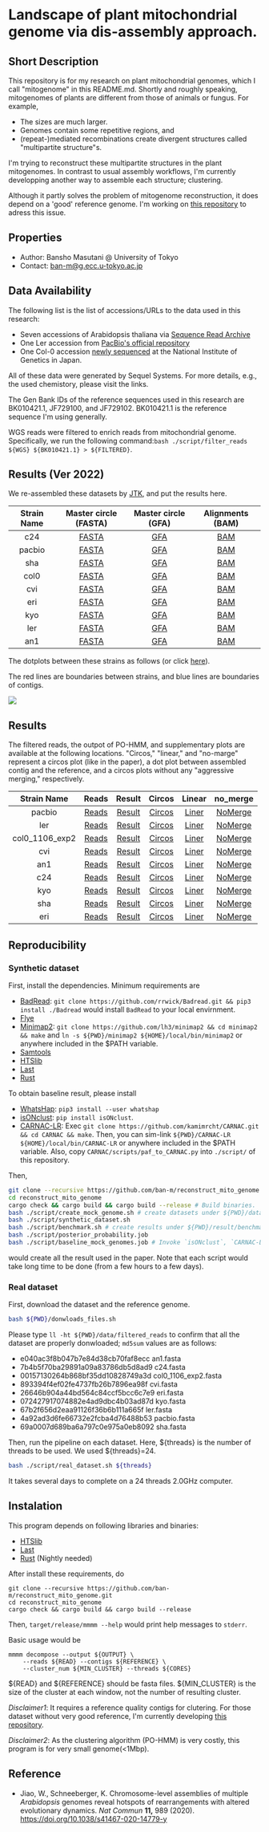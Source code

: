 # Landscape of plant mitochondrial genome via dis-assembly approach.



## Short Description

This repository is for my research on plant mitochondrial genomes, which I call "mitogenome" in this README.md. Shortly and roughly speaking, mitogenomes of plants are different from those of animals or fungus. For example, 

- The sizes are much larger.
- Genomes contain some repetitive regions, and
-  (repeat-)mediated recombinations create divergent structures called "multipartite structure"s.

I'm trying to reconstruct these multipartite structures in the plant mitogenomes. In contrast to usual assembly workflows, I'm currently developping another way to assemble each structure; clustering.

Although it partly solves the problem of mitogenome reconstruction, it does depend on a 'good' reference genome. I'm working on [this repository](https://github.com/ban-m/hla_haplotyper) to adress this issue.



## Properties

- Author: Bansho Masutani @ University of Tokyo
- Contact: ban-m@g.ecc.u-tokyo.ac.jp


## Data Availability

The following list is the list of accessions/URLs to the data used in this research:

- Seven accessions of Arabidopsis thaliana via [Sequence Read Archive]( https://www.ebi.ac.uk/ena/data/view/PRJEB31147)
- One Ler accession from [PacBio's official repository](https://downloads.pacbcloud.com/public/SequelData/ArabidopsisDemoData/)
- One Col-0 accession [newly sequenced](https://www.ncbi.nlm.nih.gov/sra/?term=DRR234977) at the National Institute of Genetics in Japan.

All of these data were generated by Sequel Systems. For more details, e.g., the used chemistory, please visit the links.

The Gen Bank IDs of the reference sequences used in this research are BK010421.1, JF729100, and JF729102. BK010421.1 is the reference sequence I'm using generally.


WGS reads were filtered to enrich reads from mitochondrial genome. Specifically, we run the following command:`bash ./script/filter_reads ${WGS} ${BK010421.1} > ${FILTERED}`.

## Results (Ver 2022)

We re-assembled these datasets by [JTK](https://github.com/ban-m/jtk), and put the results here.

|Strain Name | Master circle (FASTA) | Master circle (GFA) | Alignments (BAM) |
|:----------:|:---------------------:|:-------------------:|:----------------:|
| c24 | <a href = https://mlab.cb.k.u-tokyo.ac.jp/~ban-m/mitochondria_assembly/2022/c24.fa download> FASTA </a>|<a href = https://mlab.cb.k.u-tokyo.ac.jp/~ban-m/mitochondria_assembly/2022/c24.gfa download> GFA </a> | <a href = https://mlab.cb.k.u-tokyo.ac.jp/~ban-m/mitochondria_assembly/2022/c24.bam download> BAM </a>|
| pacbio | <a href = https://mlab.cb.k.u-tokyo.ac.jp/~ban-m/mitochondria_assembly/2022/pacbio.fa download> FASTA </a>|<a href = https://mlab.cb.k.u-tokyo.ac.jp/~ban-m/mitochondria_assembly/2022/pacbio.gfa download> GFA </a> | <a href = https://mlab.cb.k.u-tokyo.ac.jp/~ban-m/mitochondria_assembly/2022/pacbio.bam download> BAM </a>|
| sha | <a href = https://mlab.cb.k.u-tokyo.ac.jp/~ban-m/mitochondria_assembly/2022/sha.fa download> FASTA </a>|<a href = https://mlab.cb.k.u-tokyo.ac.jp/~ban-m/mitochondria_assembly/2022/sha.gfa download> GFA </a> | <a href = https://mlab.cb.k.u-tokyo.ac.jp/~ban-m/mitochondria_assembly/2022/sha.bam download> BAM </a>|
| col0 | <a href = https://mlab.cb.k.u-tokyo.ac.jp/~ban-m/mitochondria_assembly/2022/col0.fa download> FASTA </a>|<a href = https://mlab.cb.k.u-tokyo.ac.jp/~ban-m/mitochondria_assembly/2022/col0.gfa download> GFA </a> | <a href = https://mlab.cb.k.u-tokyo.ac.jp/~ban-m/mitochondria_assembly/2022/col0.bam download> BAM </a>|
| cvi | <a href = https://mlab.cb.k.u-tokyo.ac.jp/~ban-m/mitochondria_assembly/2022/cvi.fa download> FASTA </a>|<a href = https://mlab.cb.k.u-tokyo.ac.jp/~ban-m/mitochondria_assembly/2022/cvi.gfa download> GFA </a> | <a href = https://mlab.cb.k.u-tokyo.ac.jp/~ban-m/mitochondria_assembly/2022/cvi.bam download> BAM </a>|
| eri | <a href = https://mlab.cb.k.u-tokyo.ac.jp/~ban-m/mitochondria_assembly/2022/eri.fa download> FASTA </a>|<a href = https://mlab.cb.k.u-tokyo.ac.jp/~ban-m/mitochondria_assembly/2022/eri.gfa download> GFA </a> | <a href = https://mlab.cb.k.u-tokyo.ac.jp/~ban-m/mitochondria_assembly/2022/eri.bam download> BAM </a>|
| kyo | <a href = https://mlab.cb.k.u-tokyo.ac.jp/~ban-m/mitochondria_assembly/2022/kyo.fa download> FASTA </a>|<a href = https://mlab.cb.k.u-tokyo.ac.jp/~ban-m/mitochondria_assembly/2022/kyo.gfa download> GFA </a> | <a href = https://mlab.cb.k.u-tokyo.ac.jp/~ban-m/mitochondria_assembly/2022/kyo.bam download> BAM </a>|
| ler | <a href = https://mlab.cb.k.u-tokyo.ac.jp/~ban-m/mitochondria_assembly/2022/ler.fa download> FASTA </a>|<a href = https://mlab.cb.k.u-tokyo.ac.jp/~ban-m/mitochondria_assembly/2022/ler.gfa download> GFA </a> | <a href = https://mlab.cb.k.u-tokyo.ac.jp/~ban-m/mitochondria_assembly/2022/ler.bam download> BAM </a>|
| an1 | <a href = https://mlab.cb.k.u-tokyo.ac.jp/~ban-m/mitochondria_assembly/2022/an1.fa download> FASTA </a>|<a href = https://mlab.cb.k.u-tokyo.ac.jp/~ban-m/mitochondria_assembly/2022/an1.gfa download> GFA </a> | <a href = https://mlab.cb.k.u-tokyo.ac.jp/~ban-m/mitochondria_assembly/2022/an1.bam download> BAM </a>|

The dotplots between these strains as follows (or click [here](https://mlab.cb.k.u-tokyo.ac.jp/~ban-m/mitochondria_assembly/2022/dotplots.png)).

The red lines are boundaries between strains, and blue lines are boundaries of contigs.

![](https://mlab.cb.k.u-tokyo.ac.jp/~ban-m/mitochondria_assembly/2022/dotplots.png)


## Results 

The filtered reads, the outpot of PO-HMM, and supplementary plots are available at the following locations. "Circos," "linear," and "no-marge" represent a circos plot (like in the paper), a dot plot between assembled contig and the reference, and a circos plots without any "aggressive merging," respectively.

|Strain Name | Reads| Result | Circos | Linear | no_merge |
|:----------:|:----:|:------:|:------:|:------:|:--------:|
|pacbio|<a href = https://mlab.cb.k.u-tokyo.ac.jp/~ban-m/mitochondria_assembly/filtered_reads/pacbio.fasta download>Reads</a>|<a href = https://mlab.cb.k.u-tokyo.ac.jp/~ban-m/mitochondria_assembly/pacbio.tar.gz download>Result</a>|[Circos](https://mlab.cb.k.u-tokyo.ac.jp/~ban-m/mitochondria_assembly/viewer/pacbio/circos.html)|[Liner](https://mlab.cb.k.u-tokyo.ac.jp/~ban-m/mitochondria_assembly/viewer/pacbio/linear.html)|[NoMerge](https://mlab.cb.k.u-tokyo.ac.jp/~ban-m/mitochondria_assembly/viewer/pacbio/no_merge.html)|
|ler|<a href = https://mlab.cb.k.u-tokyo.ac.jp/~ban-m/mitochondria_assembly/filtered_reads/ler.fasta download>Reads</a>|<a href = https://mlab.cb.k.u-tokyo.ac.jp/~ban-m/mitochondria_assembly/ler.tar.gz download>Result</a>|[Circos](https://mlab.cb.k.u-tokyo.ac.jp/~ban-m/mitochondria_assembly/viewer/ler/circos.html)|[Liner](https://mlab.cb.k.u-tokyo.ac.jp/~ban-m/mitochondria_assembly/viewer/ler/linear.html)|[NoMerge](https://mlab.cb.k.u-tokyo.ac.jp/~ban-m/mitochondria_assembly/viewer/ler/no_merge.html)|
|col0_1106_exp2|<a href = https://mlab.cb.k.u-tokyo.ac.jp/~ban-m/mitochondria_assembly/filtered_reads/col0_1106_exp2.fasta download>Reads</a>|<a href = https://mlab.cb.k.u-tokyo.ac.jp/~ban-m/mitochondria_assembly/col0_1106_exp2.tar.gz download>Result</a>|[Circos](https://mlab.cb.k.u-tokyo.ac.jp/~ban-m/mitochondria_assembly/viewer/col0_1106_exp2/circos.html)|[Liner](https://mlab.cb.k.u-tokyo.ac.jp/~ban-m/mitochondria_assembly/viewer/col0_1106_exp2/linear.html)|[NoMerge](https://mlab.cb.k.u-tokyo.ac.jp/~ban-m/mitochondria_assembly/viewer/col0_1106_exp2/no_merge.html)|
|cvi|<a href = https://mlab.cb.k.u-tokyo.ac.jp/~ban-m/mitochondria_assembly/filtered_reads/cvi.fasta download>Reads</a>|<a href = https://mlab.cb.k.u-tokyo.ac.jp/~ban-m/mitochondria_assembly/cvi.tar.gz download>Result</a>|[Circos](https://mlab.cb.k.u-tokyo.ac.jp/~ban-m/mitochondria_assembly/viewer/cvi/circos.html)|[Liner](https://mlab.cb.k.u-tokyo.ac.jp/~ban-m/mitochondria_assembly/viewer/cvi/linear.html)|[NoMerge](https://mlab.cb.k.u-tokyo.ac.jp/~ban-m/mitochondria_assembly/viewer/cvi/no_merge.html)|
|an1|<a href = https://mlab.cb.k.u-tokyo.ac.jp/~ban-m/mitochondria_assembly/filtered_reads/an1.fasta download>Reads</a>|<a href = https://mlab.cb.k.u-tokyo.ac.jp/~ban-m/mitochondria_assembly/an1.tar.gz download>Result</a>|[Circos](https://mlab.cb.k.u-tokyo.ac.jp/~ban-m/mitochondria_assembly/viewer/an1/circos.html)|[Liner](https://mlab.cb.k.u-tokyo.ac.jp/~ban-m/mitochondria_assembly/viewer/an1/linear.html)|[NoMerge](https://mlab.cb.k.u-tokyo.ac.jp/~ban-m/mitochondria_assembly/viewer/an1/no_merge.html)|
|c24|<a href = https://mlab.cb.k.u-tokyo.ac.jp/~ban-m/mitochondria_assembly/filtered_reads/c24.fasta download>Reads</a>|<a href = https://mlab.cb.k.u-tokyo.ac.jp/~ban-m/mitochondria_assembly/c24.tar.gz download>Result</a>|[Circos](https://mlab.cb.k.u-tokyo.ac.jp/~ban-m/mitochondria_assembly/viewer/c24/circos.html)|[Liner](https://mlab.cb.k.u-tokyo.ac.jp/~ban-m/mitochondria_assembly/viewer/c24/linear.html)|[NoMerge](https://mlab.cb.k.u-tokyo.ac.jp/~ban-m/mitochondria_assembly/viewer/c24/no_merge.html)|
|kyo|<a href = https://mlab.cb.k.u-tokyo.ac.jp/~ban-m/mitochondria_assembly/filtered_reads/kyo.fasta download>Reads</a>|<a href = https://mlab.cb.k.u-tokyo.ac.jp/~ban-m/mitochondria_assembly/kyo.tar.gz download>Result</a>|[Circos](https://mlab.cb.k.u-tokyo.ac.jp/~ban-m/mitochondria_assembly/viewer/kyo/circos.html)|[Liner](https://mlab.cb.k.u-tokyo.ac.jp/~ban-m/mitochondria_assembly/viewer/kyo/linear.html)|[NoMerge](https://mlab.cb.k.u-tokyo.ac.jp/~ban-m/mitochondria_assembly/viewer/kyo/no_merge.html)|
|sha|<a href = https://mlab.cb.k.u-tokyo.ac.jp/~ban-m/mitochondria_assembly/filtered_reads/sha.fasta download>Reads</a>|<a href = https://mlab.cb.k.u-tokyo.ac.jp/~ban-m/mitochondria_assembly/sha.tar.gz download>Result</a>|[Circos](https://mlab.cb.k.u-tokyo.ac.jp/~ban-m/mitochondria_assembly/viewer/sha/circos.html)|[Liner](https://mlab.cb.k.u-tokyo.ac.jp/~ban-m/mitochondria_assembly/viewer/sha/linear.html)|[NoMerge](https://mlab.cb.k.u-tokyo.ac.jp/~ban-m/mitochondria_assembly/viewer/sha/no_merge.html)|
|eri|<a href = https://mlab.cb.k.u-tokyo.ac.jp/~ban-m/mitochondria_assembly/filtered_reads/eri.fasta download>Reads</a>|<a href = https://mlab.cb.k.u-tokyo.ac.jp/~ban-m/mitochondria_assembly/eri.tar.gz download>Result</a>|[Circos](https://mlab.cb.k.u-tokyo.ac.jp/~ban-m/mitochondria_assembly/viewer/eri/circos.html)|[Liner](https://mlab.cb.k.u-tokyo.ac.jp/~ban-m/mitochondria_assembly/viewer/eri/linear.html)|[NoMerge](https://mlab.cb.k.u-tokyo.ac.jp/~ban-m/mitochondria_assembly/viewer/eri/no_merge.html)|


## Reproducibility

### Synthetic dataset

First, install the dependencies. Minimum requirements are 

- [BadRead](https://github.com/rrwick/Badread): `git clone https://github.com/rrwick/Badread.git && pip3 install ./Badread` would install `BadRead` to your local envirnment.
- [Flye](https://github.com/fenderglass/Flye)
- [Minimap2](https://github.com/lh3/minimap2): `git clone https://github.com/lh3/minimap2 && cd minimap2 && make` and `ln -s ${PWD}/minimap2 ${HOME}/local/bin/minimap2` or anywhere included in the $PATH variable.
- [Samtools](https://github.com/samtools/samtools/releases/tag/1.10)
- [HTSlib](https://github.com/samtools/htslib/releases/tag/1.10.2)
- [Last](http://last.cbrc.jp/)
- [Rust](https://www.rust-lang.org/)


To obtain baseline result, please install

- [WhatsHap](https://github.com/whatshap/whatshap): `pip3 install --user whatshap`
- [isONclust](https://github.com/ksahlin/isONclust): `pip install isONclust`.
- [CARNAC-LR](https://github.com/kamimrcht/CARNAC-LR): Exec `git clone https://github.com/kamimrcht/CARNAC.git && cd CARNAC && make`. Then, you can sim-link `${PWD}/CARNAC-LR ${HOME}/local/bin/CARNAC-LR` or anywhere included in the $PATH variable. Also, copy `CARNAC/scripts/paf_to_CARNAC.py` into `./script/` of this repository.


Then, 
```bash
git clone --recursive https://github.com/ban-m/reconstruct_mito_genome.git
cd reconstruct_mito_genome
cargo check && cargo build && cargo build --release # Build binaries.
bash ./script/create_mock_genome.sh # create datasets under ${PWD}/data/synthetic_data/ by using `BadRead`
bash ./script/synthetic_dataset.sh
bash ./script/benchmark.sh # create results under ${PWD}/result/benchmark/
bash ./script/posterior_probability.job
bash ./script/baseline_mock_genomes.job # Invoke `isONclust`, `CARNAC-LR`, `WhatsHap`, and `Flye`
```
would create all the result used in the paper. Note that each script would take long time to be done (from a few hours to a few days).


### Real dataset

First, download the dataset and the reference genome.
```bash
bash ${PWD}/donwloads_files.sh
```

Please type `ll -ht ${PWD}/data/filtered_reads` to confirm that all the dataset are properly donwloaded; `md5sum` values are as follows:

- e040ac3f8b047b7e84d38cb70faf8ecc  an1.fasta
- 7b4b5f70ba29891a09a83786db5d8ad9  c24.fasta
- 00157130264b868bf35dd10828749a3d  col0_1106_exp2.fasta
- 893394f4ef02fe4737fb26b7896ea98f  cvi.fasta
- 26646b904a44bd564c84ccf5bcc6c7e9  eri.fasta
- 072427917074882e4ad9dbc4b03ad87d  kyo.fasta
- 67b2f656d2eaa91126f36b6b111a665f  ler.fasta
- 4a92ad3d6fe66732e2fcba4d76488b53  pacbio.fasta
- 69a0007d689ba6a797c0e975a0eb8092  sha.fasta

Then, run the pipeline on each dataset. Here, ${threads} is the number of threads to be used. We used ${threads}=24.

```bash
bash ./script/real_dataset.sh ${threads}
```
It takes several days to complete on a 24 threads 2.0GHz computer.

## Instalation

This program depends on following libraries and binaries:

- [HTSlib](https://github.com/samtools/htslib/releases/tag/1.10.2)
- [Last](http://last.cbrc.jp/)
- [Rust](https://www.rust-lang.org/) (Nightly needed)

After install these requirements, do

```bath
git clone --recursive https://github.com/ban-m/reconstruct_mito_genome.git
cd reconstruct_mito_genome
cargo check && cargo build && cargo build --release
```

Then, `target/release/mmmm --help` would print help messages to `stderr`.

Basic usage would be

```
mmmm decompose --output ${OUTPUT} \
    --reads ${READ} --contigs ${REFERENCE} \
    --cluster_num ${MIN_CLUSTER} --threads ${CORES}
```
${READ} and ${REFERENCE} should be fasta files. ${MIN_CLUSTER} is the size of the cluster at each window, not the number of resulting cluster.

*Disclaimer1*: It requires a reference quality contigs for clutering. For those dataset without very good reference, I'm currently developing 
[this repository](https://github.com/ban-m/hla_haplotyper).

*Disclaimer2*: As the clustering algorithm (PO-HMM) is very costly, this program is for very small genome(<1Mbp). 


## Reference

- Jiao, W., Schneeberger, K. Chromosome-level assemblies of multiple *Arabidopsis* genomes reveal hotspots of rearrangements with altered evolutionary dynamics.
  *Nat Commun* **11,** 989 (2020). https://doi.org/10.1038/s41467-020-14779-y

